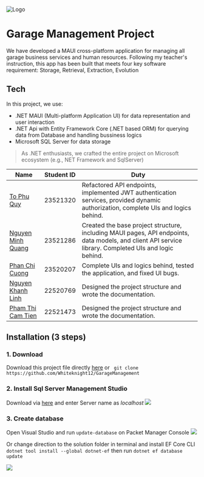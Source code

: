 
![Logo](https://www.uit.edu.vn/sites/vi/files/banner_uit.png)


# Garage Management Project
We have developed a MAUI cross-platform application for managing all garage business services and human resources. Following my teacher's instruction, this app has been built that meets four key software requirement: Storage, Retrieval, Extraction, Evolution
## Tech 
In this project, we use: 
- .NET MAUI (Multi-platform Application UI) for data representation and user interaction 
- .NET Api with Entity Framework Core (.NET based ORM) for querying data from Database and handling bussiness logics 
- Microsoft SQL Server for data storage 

> As .NET enthusiasts, we crafted the entire project on Microsoft ecosystem (e.g., NET Framework and SqlServer)  

| Name | Student ID | Duty|
| ------ | ------ |------|
| [To Phu Quy](https://github.com/seven-up-seven) | 23521320 | Refactored API endpoints, implemented JWT authentication services, provided dynamic authorization, complete UIs and logics behind.|
| [Nguyen Minh Quang](https://github.com/Whiteknight12) | 23521286 |Created the base project structure, including MAUI pages, API endpoints, data models, and client API service library. Completed UIs and logic behind.|
| [Phan Chi Cuong]() |23520207 |Complete UIs and logics behind, tested the application, and fixed UI bugs.|
| [Nguyen Khanh Linh]() |22520769 |	Designed the project structure and wrote the documentation.|
| [Pham Thi Cam Tien]()| 22521473|	Designed the project structure and wrote the documentation.|


## Installation (3 steps)

### 1. Download 
Download this project file directly [here](https://github.com/Whiteknight12/GarageManagement/archive/refs/heads/main.zip) or ``` git clone https://github.com/Whiteknight12/GarageManagement```
### 2. Install Sql Server Management Studio
Download via [here](https://www.microsoft.com/en-us/sql-server/sql-server-downloads) and enter Server name as _localhost_
![](https://i.ibb.co/mFr1GmDZ/Screenshot-2025-05-25-115516.png)
### 3. Create database 
Open Visual Studio and run ```update-database``` on Packet Manager Console 
![](https://i.ibb.co/ymdKDNSX/Screenshot-2025-05-25-113406.png)

Or change direction to the solution folder in terminal and install EF Core CLI ``` dotnet tool install --global dotnet-ef
``` then run ```dotnet ef database update```

![](https://i.ibb.co/0pwMWNLC/Screenshot-2025-05-25-114458.png)
